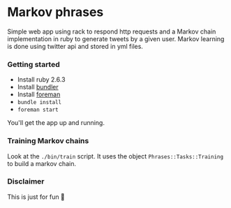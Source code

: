# Markov phrases

Simple web app using rack to respond http requests and a Markov chain implementation in ruby to generate tweets by a given user. Markov learning is done using twitter api and stored in yml files.

### Getting started

- Install ruby 2.6.3
- Install [bundler](https://bundler.io/)
- Install [foreman](http://ddollar.github.io/foreman/)
- `bundle install`
- `foreman start`

You'll get the app up and running.

### Training Markov chains

Look at the `./bin/train` script. It uses the object `Phrases::Tasks::Training` to build a markov chain.

### Disclaimer

This is just for fun 🙈

